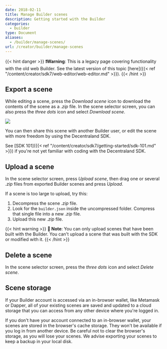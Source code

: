 ```yaml
---
date: 2018-02-11
title: Manage Builder scenes
description: Getting started with the Builder
categories:
  - builder
type: Document
aliases:
  - /builder/manage-scenes/
url: /creator/builder/manage-scenes
---
```


{{< hint danger >}}
**❗Warning**: This is a legacy page covering functionality with the old web Builder. See the latest version of this topic [here]({{< ref "/content/creator/sdk7/web-editor/web-editor.md" >}}).
{{< /hint >}}

## Export a scene

While editing a scene, press the _Download scene_ icon to download the contents of the scene as a _.zip_ file. In the scene selector screen, you can also press the _three dots_ icon and select _Download scene_.

![](/images/media/builder-export.png)

You can then share this scene with another Builder user, or edit the scene with more freedom by using the Decentraland SDK.

See [SDK 101]({{< ref "/content/creator/sdk7/getting-started/sdk-101.md" >}}) if you're not yet familiar with coding with the Decentraland SDK.

## Upload a scene

In the scene selector screen, press _Upload scene_, then drag one or several _.zip_ files from exported Builder scenes and press _Upload_.

If a scene is too large to upload, try this:

1. Decompress the scene _.zip_ file.
2. Look for the `builder.json` inside the uncompressed folder. Compress that single file into a new _.zip_ file.
3. Upload this new _.zip_ file.

{{< hint warning >}}
**📔 Note**: You can only upload scenes that have been built with the Builder. You can't upload a scene that was built with the SDK or modified with it.
{{< /hint >}}

## Delete a scene

In the scene selector screen, press the _three dots_ icon and select _Delete scene_.

## Scene storage

If your Builder account is accessed via an in-browser wallet, like Metamask or Dapper, all of your existing scenes are saved and updated to a cloud storage that you can access from any other device where you're logged in.

If you don't have your account connected to an in-browser wallet, your scenes are stored in the browser's cache storage. They won't be available if you log in from another device. Be careful not to clear the browser's storage, as you will lose your scenes. We advise exporting your scenes to keep a backup in your local disk.
